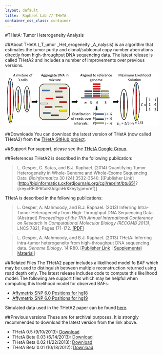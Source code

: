 ```yaml
---
layout: default
title:  Raphael Lab // THeTA
container_css_class: container
---
```


#THetA: Tumor Heterogeneity Analysis

##About
THetA (_T_umor _Het_erogeneity _A_nalysis) is an algorithm that estimates the tumor purity and clonal/sublconal copy number aberrations directly from high-throughput DNA sequencing data. The latest release is called THetA2 and includes a number of improvements over previous versions.

[<img src="theta.jpg" style="width: 600px"/>](theta.jpg)

<a name="download"></a>
##Downloads 
You can download the latest version of THetA (now called THetA2) from the [THetA GitHub project](https://github.com/raphael-group/THetA).

##Support
For support, please see the [THetA Google Group](https://groups.google.com/forum/#!forum/theta-users).

<a name="reference"></a>
##References
THetA2 is described in the following publication:

>L. Oesper, G. Satas, and B.J. Raphael. (2014)
>Quantifying Tumor Heterogeneity in Whole-Genome and Whole-Exome Sequencing Data.
>*Bioinformatics* 30 (24):3532-3540. [[Publisher Link](http://bioinformatics.oxfordjournals.org/cgi/reprint/btu651?
ijkey=RF0P6tuiK0dgmHr&keytype=ref)]

THetA is described in the following publications:

>L. Oesper, A. Mahmoody, and B.J. Raphael. (2013)
>Inferring Intra-Tumor Heterogeneity from High-Throughput DNA Sequencing Data. (Abstract)
>*Proceedings of the 17th Annual International Conference on Research in Computational Molecular Biology (RECOMB 2013)*, LNCS 7821, Pages 171-172.
>[[PDF]](http://link.springer.com/content/pdf/10.1007%2F978-3-642-37195-0_14.pdf)

>L. Oesper, A. Mahmoody, and B.J. Raphael. (2013)
>THetA: Inferring intra-tumor heterogeneity from high-throughput DNA sequencing data.
>*Genome Biology*. 14:R80. [[Publisher Link](http://genomebiology.com/2013/14/7/R80/abstract) | [Supplemental Material](http://genomebiology.com/content/supplementary/gb-2013-14-7-r80-s1.pdf)]

##Related Files
The THetA2 paper includes a likelihood model fo BAF which may be used to distinguish between multiple reconstruction returned using read depth only.  The latest release includes code to compute this likelihood model.  The following are support files which may be helpful when computing this likelihood model for observed BAFs.

* [Affymetrix SNP 6.0 Positions for hg18](http://compbio-research.cs.brown.edu/projects/theta/data/AffySNP6.0_hg18.txt.formatted)
* [Affymetrix SNP 6.0 Positions for hg19](http://compbio-research.cs.brown.edu/projects/theta/data/AffySNP6.0_hg19.txt.formatted)

Simulated data used in the THetA2 paper can be found [here](http://compbio-research.cs.brown.edu/projects/theta/simulations/).


##Previous versions
These are for archival purposes. It is strongly recommended to download the latest version from the link above.

* THetA 0.5 (9/10/2013): [Download](http://compbio-research.cs.brown.edu/software/THetA/THetA_0.5.tar.gz)
* THetA Beta 0.03 (6/14/2013): [Download](http://compbio-research.cs.brown.edu/software/THetA/THetA_Beta_0.03.tar.gz)
* THetA Beta 0.02 (1/22/2013): [Download](http://compbio-research.cs.brown.edu/software/THetA/THetA_Beta_0.02.tar.gz)
* THetA Beta 0.01 (10/18/2012): [Download](http://compbio-research.cs.brown.edu/software/THetA/Heterogeneity_Beta_0.01.tar.gz)
